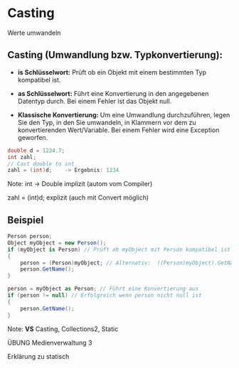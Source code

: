 # Casting

Werte umwandeln


<!-- .slide: class="left" -->
## Casting (Umwandlung bzw. Typkonvertierung):

* **is Schlüsselwort:** Prüft ob ein Objekt mit einem bestimmten Typ kompatibel ist.

* **as Schlüsselwort:** Führt eine Konvertierung in den angegebenen Datentyp durch. Bei einem Fehler ist das Objekt null.

* **Klassische Konvertierung:** Um eine Umwandlung durchzuführen, legen Sie den Typ, in den Sie umwandeln, in Klammern vor dem zu konvertierenden Wert/Variable. Bei einem Fehler wird eine Exception geworfen.

```csharp
double d = 1234.7;
int zahl;
// Cast double to int
zahl = (int)d;    -> Ergebnis: 1234
```

Note:
int -> Double implizit (autom vom Compiler)

zahl = (int)d; explizit (auch mit Convert möglich)


<!-- .slide: class="left" -->
## Beispiel

```csharp
Person person;
Object myObject = new Person();
if (myObject is Person) // Prüft ob myObject mit Person kompatibel ist
{
    person = (Person)myObject; // Alternativ:  ((Person)myObject).GetName();
    person.GetName();
}

```

```csharp
person = myObject as Person; // Führt eine Konvertierung aus
if (person != null) // Erfolgreich wenn person nicht null ist
{
    person.GetName();
}
```

Note: **VS** Casting, Collections2, Static

ÜBUNG Medienverwaltung 3

Erklärung zu statisch